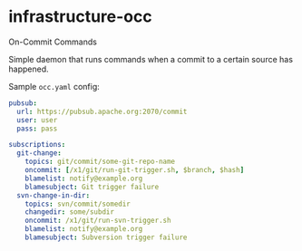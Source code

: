 # infrastructure-occ
On-Commit Commands

Simple daemon that runs commands when a commit to a certain source has happened.

Sample `occ.yaml` config:

~~~yaml
pubsub:
  url: https://pubsub.apache.org:2070/commit
  user: user
  pass: pass

subscriptions:
  git-change:
    topics: git/commit/some-git-repo-name
    oncommit: [/x1/git/run-git-trigger.sh, $branch, $hash]
    blamelist: notify@example.org
    blamesubject: Git trigger failure
  svn-change-in-dir:
    topics: svn/commit/somedir
    changedir: some/subdir
    oncommit: /x1/git/run-svn-trigger.sh
    blamelist: notify@example.org
    blamesubject: Subversion trigger failure

~~~

